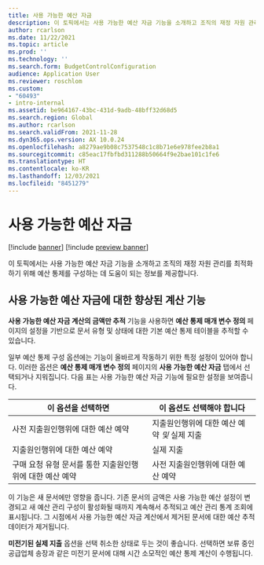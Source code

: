 ```yaml
---
title: 사용 가능한 예산 자금
description: 이 토픽에서는 사용 가능한 예산 자금 기능을 소개하고 조직의 재정 자원 관리를 최적화하기 위해 예산 통제를 구성하는 데 도움이 되는 정보를 제공합니다.
author: rcarlson
ms.date: 11/22/2021
ms.topic: article
ms.prod: ''
ms.technology: ''
ms.search.form: BudgetControlConfiguration
audience: Application User
ms.reviewer: roschlom
ms.custom:
- "60493"
- intro-internal
ms.assetid: be964167-43bc-431d-9adb-48bff32d68d5
ms.search.region: Global
ms.author: rcarlson
ms.search.validFrom: 2021-11-28
ms.dyn365.ops.version: AX 10.0.24
ms.openlocfilehash: a8279ae9b08c7537548c1c8b71e6e978fee2b8a1
ms.sourcegitcommit: c85eac17fbfbd311288b50664f9e2bae101c1fe6
ms.translationtype: HT
ms.contentlocale: ko-KR
ms.lasthandoff: 12/03/2021
ms.locfileid: "8451279"
---
```

# <a name="budget-funds-available"></a>사용 가능한 예산 자금

[!include [banner](../includes/banner.md)]
[!include [preview banner](../includes/preview-banner.md)]

이 토픽에서는 사용 가능한 예산 자금 기능을 소개하고 조직의 재정 자원 관리를 최적화하기 위해 예산 통제를 구성하는 데 도움이 되는 정보를 제공합니다.

## <a name="enhanced-calculation-feature-for-budget-funds-available"></a>사용 가능한 예산 자금에 대한 향상된 계산 기능

**사용 가능한 예산 자금 계산의 금액만 추적** 기능을 사용하면 **예산 통제 매개 변수 정의** 페이지의 설정을 기반으로 문서 유형 및 상태에 대한 기본 예산 통제 테이블을 추적할 수 있습니다.

일부 예산 통제 구성 옵션에는 기능이 올바르게 작동하기 위한 특정 설정이 있어야 합니다. 이러한 옵션은 **예산 통제 매개 변수 정의** 페이지의 **사용 가능한 예산 자금** 탭에서 선택되거나 지워집니다. 다음 표는 사용 가능한 예산 자금 기능에 필요한 설정을 보여줍니다.

| 이 옵션을 선택하면 | 이 옵션도 선택해야 합니다 |
| ------------------------- | -------------------------------- |
| 사전 지출원인행위에 대한 예산 예약 | 지출원인행위에 대한 예산 예약 *및* 실제 지출 |
| 지출원인행위에 대한 예산 예약 | 실제 지출 |
| 구매 요청 유형 문서를 통한 지출원인행위에 대한 예산 예약 | 사전 지출원인행위에 대한 예산 예약 |

이 기능은 새 문서에만 영향을 줍니다. 기존 문서의 금액은 사용 가능한 예산 설정이 변경되고 새 예산 관리 구성이 활성화될 때까지 계속해서 추적되고 예산 관리 통계 조회에 표시됩니다. 그 시점에서 사용 가능한 예산 자금 계산에서 제거된 문서에 대한 예산 추적 데이터가 제거됩니다.

**미전기된 실제 지출** 옵션을 선택 취소한 상태로 두는 것이 좋습니다. 선택하면 보류 중인 공급업체 송장과 같은 미전기 문서에 대해 시간 소모적인 예산 통제 계산이 수행됩니다.
